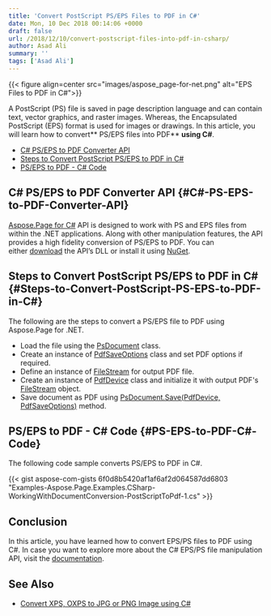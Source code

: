 ```yaml
---
title: 'Convert PostScript PS/EPS Files to PDF in C#'
date: Mon, 10 Dec 2018 00:14:06 +0000
draft: false
url: /2018/12/10/convert-postscript-files-into-pdf-in-csharp/
author: Asad Ali
summary: ''
tags: ['Asad Ali']
---
```




{{< figure align=center src="images/aspose_page-for-net.png" alt="EPS Files to PDF in C#">}}


A PostScript (PS) file is saved in page description language and can contain text, vector graphics, and raster images. Whereas, the Encapsulated PostScript (EPS) format is used for images or drawings. In this article, you will learn how to convert** PS/EPS files into PDF** **using C#**.

*   [C# PS/EPS to PDF Converter API][1]
*   [Steps to Convert PostScript PS/EPS to PDF in C#][2]
*   [PS/EPS to PDF - C# Code][3]

## C# PS/EPS to PDF Converter API {#C#-PS-EPS-to-PDF-Converter-API}

[Aspose.Page for C#][4] API is designed to work with PS and EPS files from within the .NET applications. Along with other manipulation features, the API provides a high fidelity conversion of PS/EPS to PDF. You can either [download][5] the API’s DLL or install it using [NuGet][6].

## Steps to Convert PostScript PS/EPS to PDF in C# {#Steps-to-Convert-PostScript-PS-EPS-to-PDF-in-C#}

The following are the steps to convert a PS/EPS file to PDF using Aspose.Page for .NET.

*   Load the file using the [PsDocument][7] class.
*   Create an instance of [PdfSaveOptions][8] class and set PDF options if required.
*   Define an instance of [FileStream][9] for output PDF file.
*   Create an instance of [PdfDevice][10] class and initialize it with output PDF's [FileStream][11] object.
*   Save document as PDF using [PsDocument.Save(PdfDevice, PdfSaveOptions)][12] method.

## PS/EPS to PDF - C# Code {#PS-EPS-to-PDF-C#-Code}

The following code sample converts PS/EPS to PDF in C#.

{{< gist aspose-com-gists 6f0d8b5420af1af6af2d064587dd6803 "Examples-Aspose.Page.Examples.CSharp-WorkingWithDocumentConversion-PostScriptToPdf-1.cs" >}}

## Conclusion

In this article, you have learned how to convert EPS/PS files to PDF using C#. In case you want to explore more about the C# EPS/PS file manipulation API, visit the [documentation][13].

## See Also

*   [Convert XPS, OXPS to JPG or PNG Image using C#][14]




[1]: #C#-PS-EPS-to-PDF-Converter-API
[2]: #Steps-to-Convert-PostScript-PS-EPS-to-PDF-in-C#
[3]: #PS-EPS-to-PDF-C#-Code
[4]: https://products.aspose.com/page/net
[5]: https://downloads.aspose.com/page/net
[6]: https://www.nuget.org/packages/Aspose.Page
[7]: https://apireference.aspose.com/page/net/aspose.page.eps/psdocument
[8]: https://apireference.aspose.com/page/net/aspose.page.eps.device/pdfsaveoptions
[9]: https://docs.microsoft.com/en-us/dotnet/api/system.io.filestream
[10]: https://apireference.aspose.com/page/net/aspose.page.eps.device/pdfdevice
[11]: https://docs.microsoft.com/en-us/dotnet/api/system.io.filestream
[12]: https://apireference.aspose.com/page/net/aspose.page.eps/psdocument/methods/save
[13]: https://docs.aspose.com/page/java/developer-guide/
[14]: https://blog.aspose.com/2020/11/02/convert-xps-to-jpg-png-image-csharp-vb-net/



